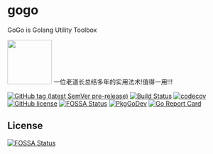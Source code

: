 # gogo
GoGo is Golang Utility Toolbox

<img src="https://user-images.githubusercontent.com/8974108/112966014-6320d380-917c-11eb-8c21-23b1b827dc78.png" width="100px">
一位老道长总结多年的实用法术!值得一用!!!




[![GitHub tag (latest SemVer pre-release)](https://img.shields.io/github/v/tag/qwenode/gogo?include_prereleases)](https://github.com/qwenode/gogo/releases)
[![Build Status](https://github.com/qwenode/gogo/workflows/Go/badge.svg)](https://github.com/qwenode/gogo/actions?query=workflow%3AGo)
[![codecov](https://codecov.io/gh/qwenode/gogo/branch/master/graph/badge.svg)](https://codecov.io/gh/qwenode/gogo)
[![GitHub license](https://img.shields.io/github/license/qwenode/gogo)](https://github.com/qwenode/gogo/blob/master/LICENSE)
[![FOSSA Status](https://app.fossa.com/api/projects/git%2Bgithub.com%2Fqwenode%2Fgogo.svg?type=shield)](https://app.fossa.com/projects/git%2Bgithub.com%2Fqwenode%2Fgogo?ref=badge_shield)
[![PkgGoDev](https://pkg.go.dev/badge/mod/github.com/qwenode/gogo)](https://pkg.go.dev/mod/github.com/qwenode/gogo)
[![Go Report Card](https://goreportcard.com/badge/github.com/qwenode/gogo)](https://goreportcard.com/report/github.com/qwenode/gogo)

## License
[![FOSSA Status](https://app.fossa.com/api/projects/git%2Bgithub.com%2Fqwenode%2Fgogo.svg?type=large)](https://app.fossa.com/api/projects/git%2Bgithub.com%2Fqwenode%2Fgogo.svg?ref=badge_large)

